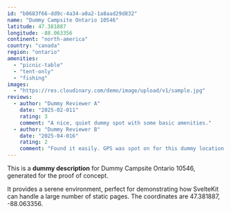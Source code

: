 ```yaml
---
id: "b0683f66-dd9c-4a34-a0a2-1a8aad29d832"
name: "Dummy Campsite Ontario 10546"
latitude: 47.381887
longitude: -88.063356
continent: "north-america"
country: "canada"
region: "ontario"
amenities:
  - "picnic-table"
  - "tent-only"
  - "fishing"
images:
  - "https://res.cloudinary.com/demo/image/upload/v1/sample.jpg"
reviews:
  - author: "Dummy Reviewer A"
    date: "2025-02-011"
    rating: 3
    comment: "A nice, quiet dummy spot with some basic amenities."
  - author: "Dummy Reviewer B"
    date: "2025-04-016"
    rating: 2
    comment: "Found it easily. GPS was spot on for this dummy location."
---
```


This is a **dummy description** for Dummy Campsite Ontario 10546, generated for the proof of concept.

It provides a serene environment, perfect for demonstrating how SvelteKit can handle a large number of static pages. The coordinates are 47.381887, -88.063356.
